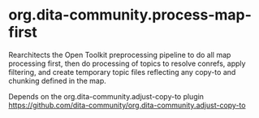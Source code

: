 org.dita-community.process-map-first
====================================

Rearchitects the Open Toolkit preprocessing pipeline
to do all map processing first, then do processing
of topics to resolve conrefs, apply filtering,
and create temporary topic files reflecting any
copy-to and chunking defined in the map.

Depends on the org.dita-community.adjust-copy-to plugin <https://github.com/dita-community/org.dita-community.adjust-copy-to>

